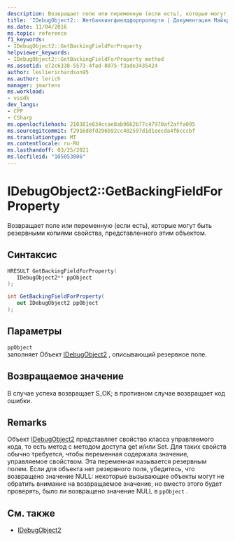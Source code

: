 ```yaml
---
description: Возвращает поле или переменную (если есть), которые могут быть резервными копиями свойства, представленного этим объектом.
title: 'IDebugObject2:: Жетбаккингфиелдфорпроперти | Документация Майкрософт'
ms.date: 11/04/2016
ms.topic: reference
f1_keywords:
- IDebugObject2::GetBackingFieldForProperty
helpviewer_keywords:
- IDebugObject2::GetBackingFieldForProperty method
ms.assetid: e72c6338-5573-4fad-8075-f3ade3435424
author: leslierichardson95
ms.author: lerich
manager: jmartens
ms.workload:
- vssdk
dev_langs:
- CPP
- CSharp
ms.openlocfilehash: 210381e034ccae8ab9662b77c47970af2affa095
ms.sourcegitcommit: f2916d8fd296b92cc402597d1d1eecda4f6cccbf
ms.translationtype: MT
ms.contentlocale: ru-RU
ms.lasthandoff: 03/25/2021
ms.locfileid: "105053806"
---
```

# <a name="idebugobject2getbackingfieldforproperty"></a>IDebugObject2::GetBackingFieldForProperty
Возвращает поле или переменную (если есть), которые могут быть резервными копиями свойства, представленного этим объектом.

## <a name="syntax"></a>Синтаксис

```cpp
HRESULT GetBackingFieldForProperty(
   IDebugObject2** ppObject
);
```

```csharp
int GetBackingFieldForProperty(
   out IDebugObject2 ppObject
);
```

## <a name="parameters"></a>Параметры
`ppObject`\
заполняет Объект [IDebugObject2](../../../extensibility/debugger/reference/idebugobject2.md) , описывающий резервное поле.

## <a name="return-value"></a>Возвращаемое значение
 В случае успеха возвращает S_OK; в противном случае возвращает код ошибки.

## <a name="remarks"></a>Remarks
 Объект [IDebugObject2](../../../extensibility/debugger/reference/idebugobject2.md) представляет свойство класса управляемого кода, то есть метод с методом доступа get и/или Set. Для таких свойств обычно требуется, чтобы переменная содержала значение, управляемое свойством. Эта переменная называется резервным полем. Если для объекта нет резервного поля, убедитесь, что возвращено значение NULL: некоторые вызывающие объекты могут не обратить внимание на возвращаемое значение, но вместо этого будет проверять, было ли возвращено значение NULL в `ppObject` .

## <a name="see-also"></a>См. также
- [IDebugObject2](../../../extensibility/debugger/reference/idebugobject2.md)
